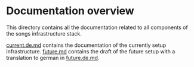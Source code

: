 # Documentation overview

This directory contains all the documentation related to all components of the
songs infrastructure stack.

[current.de.md](./current.de.md) contains the documentation of the currently
setup infrastructure. [future.md](./future.md) contains the draft of the future
setup with a translation to german in [future.de.md](./future.de.md).
